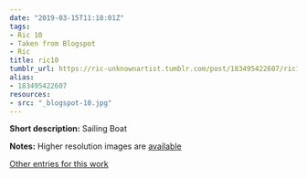 ```yaml
---
date: "2019-03-15T11:18:01Z"
tags:
- Ric 10
- Taken from Blogspot
- Ric
title: ric10
tumblr_url: https://ric-unknownartist.tumblr.com/post/183495422607/ric10
alias:
- 183495422607
resources:
- src: "_blogspot-10.jpg"
---
```


**Short description:** Sailing Boat

**Notes:** Higher resolution images are [available](/tags/Ric-10)

[Other entries for this work](/tags/Ric-10)
